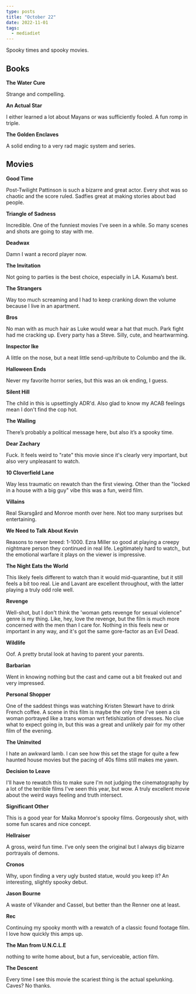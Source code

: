 ```yaml
---
type: posts
title: "October 22"
date: 2022-11-01
tags:
  - mediadiet
---
```


Spooky times and spooky movies.

<!--more-->

## Books

**‌The Water Cure**

Strange and compelling.

**An Actual Star**

I either learned a lot about Mayans or was sufficiently fooled. A fun romp in triple.

**The Golden Enclaves**

A solid ending to a very rad magic system and series.

## Movies

**Good Time**

Post-Twilight Pattinson is such a bizarre and great actor. Every shot was so chaotic and the score ruled. Sadfies great at making stories about bad people.

**Triangle of Sadness**

Incredible. One of the funniest movies I’ve seen in a while. So many scenes and shots are going to stay with me.

**Deadwax**

Damn I want a record player now.

**The Invitation**

Not going to parties is the best choice, especially in LA. Kusama’s best.

**The Strangers**

Way too much screaming and I had to keep cranking down the volume because I live in an apartment. 

**Bros**

No man with as much hair as Luke would wear a hat that much. Park fight had me cracking up. Every party has a Steve. Silly, cute, and heartwarming.

**Inspector Ike**

A little on the nose, but a neat little send-up/tribute to Columbo and the ilk.

**Halloween Ends**

Never my favorite horror series, but this was an ok ending, I guess.

**Silent Hill**

The child in this is upsettingly ADR'd. Also glad to know my ACAB feelings mean I don't find the cop hot. 

**The Wailing**

There’s probably a political message here, but also it’s a spooky time.

**Dear Zachary**

Fuck. It feels weird to "rate" this movie since it's clearly very important, but also very unpleasant to watch.

**10 Cloverfield Lane**

Way less traumatic on rewatch than the first viewing. Other than the "locked in a house with a big guy" vibe this was a fun, weird film.

**Villains**

Real Skarsgård and Monroe month over here. Not too many surprises but entertaining.

**We Need to Talk About Kevin**

Reasons to never breed: 1-1000. Ezra Miller so good at playing a creepy nightmare person they continued in real life. Legitimately hard to watch,, but the emotional warfare it plays on the viewer is impressive.

**The Night Eats the World**

This likely feels different to watch than it would mid-quarantine, but it still feels a bit too real. Lie and Lavant are excellent throughout, with the latter playing a truly odd role well.

**Revenge**

Well-shot, but I don't think the 'woman gets revenge for sexual violence" genre is my thing. Like, hey, love the revenge, but the film is much more concerned with the men than I care for. Nothing in this feels new or important in any way, and it's got the same gore-factor as an Evil Dead.

**Wildlife**

Oof. A pretty brutal look at having to parent your parents.

**Barbarian**

Went in knowing nothing but the cast and came out a bit freaked out and very impressed.

**Personal Shopper**

One of the saddest things was watching Kristen Stewart have to drink French coffee. A scene in this film is maybe the only time I've seen a cis woman portrayed like a trans woman wrt fetishization of dresses. No clue what to expect going in, but this was a great and unlikely pair for my other film of the evening.

**The Uninvited**

I hate an awkward lamb. I can see how this set the stage for quite a few haunted house movies but the pacing of 40s films still makes me yawn.

**Decision to Leave**

I'll have to rewatch this to make sure I'm not judging the cinematography by a lot of the terrible films I've seen this year, but wow. A truly excellent movie about the weird ways feeling and truth intersect.

**Significant Other**

This is a good year for Maika Monroe's spooky films. Gorgeously shot, with some fun scares and nice concept.

**Hellraiser**

A gross, weird fun time. I’ve only seen the original but I always dig bizarre portrayals of demons.

**Cronos**

Why, upon finding a very ugly busted statue, would you keep it? An interesting, slightly spooky debut.

**Jason Bourne**

A waste of Vikander and Cassel, but better than the Renner one at least.

**Rec**

Continuing my spooky month with a rewatch of a classic found footage film. I love how quickly this amps up.

**The Man from U.N.C.L.E**

nothing to write home about, but a fun, serviceable, action film.

**The Descent**

Every time I see this movie the scariest thing is the actual spelunking. Caves? No thanks.